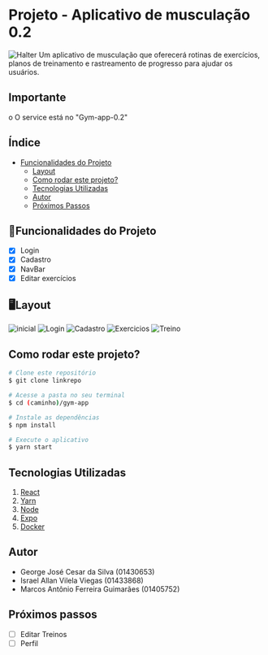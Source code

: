 # Projeto - Aplicativo de musculação 0.2

![Halter](./assets/Halter.JPG)
Um aplicativo de musculação que oferecerá rotinas de exercícios, planos de treinamento e rastreamento de progresso para ajudar os usuários.

## Importante ##
o O service está no "Gym-app-0.2"

## Índice
- <a href="#funcionalidades">Funcionalidades do Projeto</a>
  - <a href="#layout">Layout</a>
  - <a href="#rodar">Como rodar este projeto?</a>
  - <a href="#tecnologias">Tecnologias Utilizadas</a>
  - <a href="#autor">Autor</a>
  - <a href="#passos">Próximos Passos</a>

## 📱Funcionalidades do Projeto
  
  - [x] Login
  - [x] Cadastro
  - [x] NavBar
  - [x] Editar exercícios

 ## 🖥️Layout
   ![inicial](./assets/Login_Cadastro.png)
   ![Login](./assets/Login.png)
   ![Cadastro](./assets/Cadastro.png)
   ![Exercicios](./assets/Exercicios.png)
   ![Treino](./assets/Treino.png)
   
##  Como rodar este projeto?
  ```bash
  # Clone este repositório
  $ git clone linkrepo
  
  # Acesse a pasta no seu terminal
  $ cd (caminho)/gym-app
  
  # Instale as dependências
  $ npm install
  
  # Execute o aplicativo
  $ yarn start
  ```
  
## Tecnologias Utilizadas
  1. [React](https://reactnative.dev)
  2. [Yarn](https://classic.yarnpkg.com/en/docs/cli/run)
  3. [Node](https://nodejs.org/en)
  4. [Expo](https://docs.expo.dev/get-started/installation/)
  5. [Docker](https://www.docker.com)

## Autor
 - George José Cesar da Silva (01430653)
 - Israel Allan Vilela Viegas (01433868)
 - Marcos Antônio Ferreira Guimarães (01405752)
 
## Próximos passos
 
 - [ ] Editar Treinos
 - [ ] Perfil
